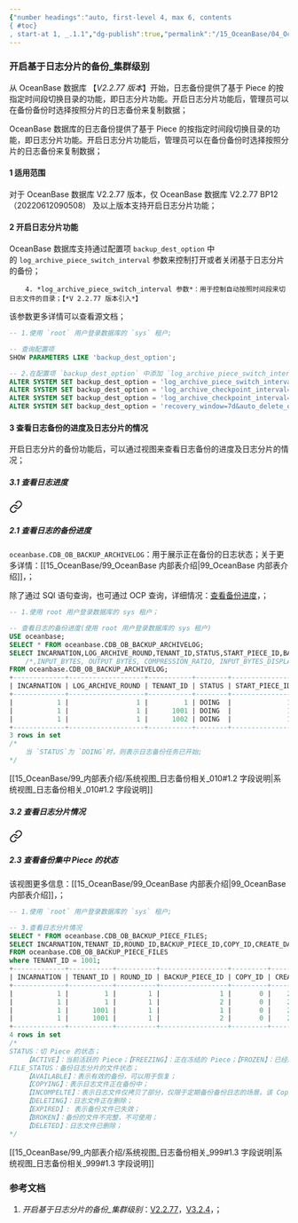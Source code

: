 ```yaml
---
{"number headings":"auto, first-level 4, max 6, contents
{ #toc}
, start-at 1, _.1.1","dg-publish":true,"permalink":"/15_OceanBase/04_OceanBase 安全，高可用，容灾/OceanBase 高可用和容灾/备份恢复管理/开启基于日志分片的备份_集群级别/","dgPassFrontmatter":true}
---
```



### 开启基于日志分片的备份_集群级别
从 OceanBase 数据库 【*V2.2.77 版本*】开始，日志备份提供了基于 Piece 的按指定时间段切换目录的功能，即日志分片功能。开启日志分片功能后，管理员可以在备份备份时选择按照分片的日志备份来复制数据；

OceanBase 数据库的日志备份提供了基于 Piece 的按指定时间段切换目录的功能，即日志分片功能。开启日志分片功能后，管理员可以在备份备份时选择按照分片的日志备份来复制数据；

#### 1 适用范围
对于 OceanBase 数据库 V2.2.77 版本，仅 OceanBase 数据库 V2.2.77 BP12（20220612090508） 及以上版本支持开启日志分片功能；


#### 2 开启日志分片功能
OceanBase 数据库支持通过配置项 `backup_dest_option` 中的 `log_archive_piece_switch_interval` 参数来控制打开或者关闭基于日志分片的备份；


<div class="transclusion internal-embed is-loaded"><div class="markdown-embed">



		4. *log_archive_piece_switch_interval 参数*：用于控制自动按照时间段来切日志文件的目录；【*V 2.2.77 版本引入*】 

</div></div>


该参数更多详情可以查看源文档；

```sql
-- 1.使用 `root` 用户登录数据库的 `sys` 租户;

-- 查询配置项
SHOW PARAMETERS LIKE 'backup_dest_option';

-- 2.在配置项 `backup_dest_option` 中添加 `log_archive_piece_switch_interval` 参数值的设置，开启日志分片的备份功能
ALTER SYSTEM SET backup_dest_option = 'log_archive_piece_switch_interval=1d';
ALTER SYSTEM SET backup_dest_option = 'log_archive_checkpoint_interval=2m&log_archive_piece_switch_interval=1d&backup_copies=0';     -- V 2.2.77 版本
ALTER SYSTEM SET backup_dest_option = 'log_archive_checkpoint_interval=2m&log_archive_piece_switch_interval=1d&backup_copies=0';
ALTER SYSTEM SET backup_dest_option = 'recovery_window=7d&auto_delete_obsolete_backup=true&log_archive_piece_switch_interval=1d';
```


#### 3 查看日志备份的进度及日志分片的情况
开启日志分片的备份功能后，可以通过视图来查看日志备份的进度及日志分片的情况；
##### 3.1 查看日志进度

<div class="transclusion internal-embed is-loaded"><a class="markdown-embed-link" href="/15-ocean-base/04-ocean-base/ocean-base//ocean-base-v2-x-v3-x/#2-1" aria-label="Open link"><svg xmlns="http://www.w3.org/2000/svg" width="24" height="24" viewBox="0 0 24 24" fill="none" stroke="currentColor" stroke-width="2" stroke-linecap="round" stroke-linejoin="round" class="svg-icon lucide-link"><path d="M10 13a5 5 0 0 0 7.54.54l3-3a5 5 0 0 0-7.07-7.07l-1.72 1.71"></path><path d="M14 11a5 5 0 0 0-7.54-.54l-3 3a5 5 0 0 0 7.07 7.07l1.71-1.71"></path></svg></a><div class="markdown-embed">



##### 2.1 查看日志的备份进度
`oceanbase.CDB_OB_BACKUP_ARCHIVELOG`：用于展示正在备份的日志状态；关于更多详情：[[15_OceanBase/99_OceanBase 内部表介绍\|99_OceanBase 内部表介绍]]，；

除了通过 SQl 语句查询，也可通过 OCP 查询，详细情况：[查看备份进度](https://www.oceanbase.com/docs/enterprise-oceanbase-database-cn-10000000000355896)，；

```sql
-- 1.使用 root 用户登录数据库的 sys 租户；

-- 查看日志的备份进度(使用 root 用户登录数据库的 sys 租户)
USE oceanbase;
SELECT * FROM oceanbase.CDB_OB_BACKUP_ARCHIVELOG;
SELECT INCARNATION,LOG_ARCHIVE_ROUND,TENANT_ID,STATUS,START_PIECE_ID,BACKUP_PIECE_ID, MIN_FIRST_TIME, MAX_NEXT_TIME
	/*,INPUT_BYTES, OUTPUT_BYTES, COMPRESSION_RATIO, INPUT_BYTES_DISPLAY, OUTPUT_BYTES_DISPLAY*/
FROM oceanbase.CDB_OB_BACKUP_ARCHIVELOG;
+-------------+-------------------+-----------+--------+----------------+-----------------+----------------------------+----------------------------+-------------+--------------+-------------------+---------------------+----------------------+
| INCARNATION | LOG_ARCHIVE_ROUND | TENANT_ID | STATUS | START_PIECE_ID | BACKUP_PIECE_ID | MIN_FIRST_TIME             | MAX_NEXT_TIME              | INPUT_BYTES | OUTPUT_BYTES | COMPRESSION_RATIO | INPUT_BYTES_DISPLAY | OUTPUT_BYTES_DISPLAY |
+-------------+-------------------+-----------+--------+----------------+-----------------+----------------------------+----------------------------+-------------+--------------+-------------------+---------------------+----------------------+
|           1 |                 1 |         1 | DOING  |              1 |               1 | 2021-07-22 15:18:06.135913 | 2021-07-22 15:18:10.116704 |           0 |            0 |              NULL | 0.00MB              | 0.00MB               |
|           1 |                 1 |      1001 | DOING  |              1 |               1 | 2021-07-22 15:18:06.135913 | 2021-07-22 15:18:10.483601 |           0 |            0 |              NULL | 0.00MB              | 0.00MB               |
|           1 |                 1 |      1002 | DOING  |              1 |               1 | 2021-07-22 15:18:06.135913 | 2021-07-22 15:18:10.116704 |           0 |            0 |              NULL | 0.00MB              | 0.00MB               |
+-------------+-------------------+-----------+--------+----------------+-----------------+----------------------------+----------------------------+-------------+--------------+-------------------+---------------------+----------------------+
3 rows in set
/*
	当 `STATUS`为 `DOING`时，则表示日志备份任务已开始;
*/
```
[[15_OceanBase/99_内部表介绍/系统视图_日志备份相关_010#1.2 字段说明\|系统视图_日志备份相关_010#1.2 字段说明]]



</div></div>



##### 3.2 查看日志分片情况

<div class="transclusion internal-embed is-loaded"><a class="markdown-embed-link" href="/15-ocean-base/04-ocean-base/ocean-base//ocean-base-v2-x-v3-x/#2-3-piece" aria-label="Open link"><svg xmlns="http://www.w3.org/2000/svg" width="24" height="24" viewBox="0 0 24 24" fill="none" stroke="currentColor" stroke-width="2" stroke-linecap="round" stroke-linejoin="round" class="svg-icon lucide-link"><path d="M10 13a5 5 0 0 0 7.54.54l3-3a5 5 0 0 0-7.07-7.07l-1.72 1.71"></path><path d="M14 11a5 5 0 0 0-7.54-.54l-3 3a5 5 0 0 0 7.07 7.07l1.71-1.71"></path></svg></a><div class="markdown-embed">



##### 2.3 查看备份集中 Piece 的状态
该视图更多信息：[[15_OceanBase/99_OceanBase 内部表介绍\|99_OceanBase 内部表介绍]]，；
```sql
-- 1.使用 `root` 用户登录数据库的 `sys` 租户;

-- 3.查看日志分片情况
SELECT * FROM oceanbase.CDB_OB_BACKUP_PIECE_FILES;
SELECT INCARNATION,TENANT_ID,ROUND_ID,BACKUP_PIECE_ID,COPY_ID,CREATE_DATE,START_TS,CHECKPOINT_TS,MAX_TS,STATUS,FILE_STATUS,COMPATIBLE,START_PIECE_ID
FROM oceanbase.CDB_OB_BACKUP_PIECE_FILES
where TENANT_ID = 1001;
+-------------+-----------+----------+-----------------+---------+-------------+----------------------------+----------------------------+----------------------------+--------+-------------+------------+----------------+
| INCARNATION | TENANT_ID | ROUND_ID | BACKUP_PIECE_ID | COPY_ID | CREATE_DATE | START_TS                   | CHECKPOINT_TS              | MAX_TS                     | STATUS | FILE_STATUS | COMPATIBLE | START_PIECE_ID |
+-------------+-----------+----------+-----------------+---------+-------------+----------------------------+----------------------------+----------------------------+--------+-------------+------------+----------------+
|           1 |         1 |        1 |               1 |       0 |    20210430 | 2021-04-30 00:00:28.197301 | 2021-04-30 00:59:49.402568 | 2021-04-30 01:02:32.336195 | FROZEN | AVAILABLE   |          1 |              1 |
|           1 |         1 |        1 |               2 |       0 |    20210430 | 2021-04-30 01:02:32.336195 | 2021-04-30 02:01:38.260158 | 2021-04-30 02:04:10.990039 | ACTIVE | AVAILABLE   |          1 |              1 |
|           1 |      1001 |        1 |               1 |       0 |    20210430 | 2021-04-30 00:00:28.197301 | 2021-04-30 01:00:00.733364 | 2021-04-30 01:02:32.166782 | FROZEN | AVAILABLE   |          1 |              1 |
|           1 |      1001 |        1 |               2 |       0 |    20210430 | 2021-04-30 01:02:32.166782 | 2021-04-30 02:01:38.260158 | 2021-04-30 02:04:09.731651 | ACTIVE | AVAILABLE   |          1 |              1 |
+-------------+-----------+----------+-----------------+---------+-------------+----------------------------+----------------------------+----------------------------+--------+-------------+------------+----------------+
4 rows in set
/*
STATUS：切 Piece 的状态；
	【ACTIVE】：当前活跃的 Piece；【FREEZING】：正在冻结的 Piece；【FROZEN】：已经冻结的 Piece，此状态后，该 Piece 的状态不会再修改了；
FILE_STATUS：备份日志分片的文件状态；
	【AVAILABLE】：表示有效的备份，可以用于恢复；
	【COPYING】：表示日志文件正在备份中；
	【INCOMPELTE】：表示日志文件仅拷贝了部分，仅限于定期备份备份日志的场景。该 Copy 的 checkpoint_ts 比原备份的 checkpoint ts 小，可以用于 checkpoint_ts 之前的恢复；
	【DELETING】：日志文件正在删除；
	【EXPIRED】: 表示备份文件已失效；
	【BROKEN】：备份的文件不完整，不可使用；
	【DELETED】：日志文件已删除；
*/
```
[[15_OceanBase/99_内部表介绍/系统视图_日志备份相关_999#1.3 字段说明\|系统视图_日志备份相关_999#1.3 字段说明]]



</div></div>


### 参考文档
1. *开启基于日志分片的备份_集群级别*：[V2.2.77](https://www.oceanbase.com/docs/enterprise-oceanbase-database-cn-10000000000377194)，[V3.2.4](https://www.oceanbase.com/docs/enterprise-oceanbase-database-cn-10000000000946190)，；



